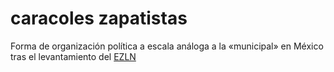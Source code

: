 # caracoles zapatistas

Forma de organización política a escala análoga a la «municipal» en México tras el levantamiento del [EZLN](EZLN.md)
